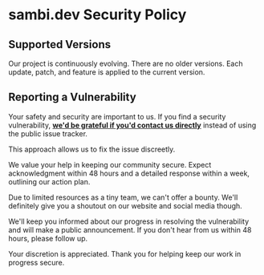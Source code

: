 # sambi.dev Security Policy

## Supported Versions

Our project is continuously evolving. There are no older versions. Each update, patch, and feature is applied to the current version.

## Reporting a Vulnerability

Your safety and security are important to us. If you find a security vulnerability, **[we'd be grateful if you'd contact us directly](mailto:hey@sambi.dev)** instead of using the public issue tracker.

This approach allows us to fix the issue discreetly.

We value your help in keeping our community secure. Expect acknowledgment within 48 hours and a detailed response within a week, outlining our action plan.

Due to limited resources as a tiny team, we can't offer a bounty. We'll definitely give you a shoutout on our website and social media though.

We'll keep you informed about our progress in resolving the vulnerability and will make a public announcement. If you don't hear from us within 48 hours, please follow up.

Your discretion is appreciated. Thank you for helping keep our work in progress secure.
